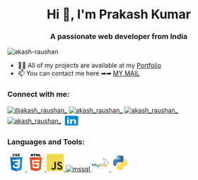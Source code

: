 <h1 align="center">Hi 👋, I'm Prakash Kumar</h1>
<h3 align="center">A passionate web developer from India</h3>

<p align="left"> <img src="https://komarev.com/ghpvc/?username=akash-raushan&label=Profile%20views&color=0e75b6&style=flat" alt="akash-raushan" /> </p>
<!--<p>&nbsp;<img align="center" src="https://github-readme-stats.vercel.app/api?username=akash-raushan&show_icons=true&locale=en" alt="akash-raushan" /></p>-->

- 👨‍💻 All of my projects are available at my <a href='https://sites.google.com/view/prakashkumarwebdev'>Portfolio </a>
- 📫 You can contact me here ➡➡  <a href="Mailto:prakashkumar01031985@gmail.com?subject=CONNECTING FROM GITHUB PROFILE ">MY MAIL </a>

<h3 align="left">Connect with me:</h3>
<p align="left">
<a href="https://twitter.com/@akash_raushan_" target="blank"><img align="center" src="https://raw.githubusercontent.com/rahuldkjain/github-profile-readme-generator/master/src/images/icons/Social/twitter.svg" alt="@akash_raushan_" height="30" width="40" /></a> 
 <a href="https://instagram.com/akash_raushan_" target="blank"><img align="center" src="https://raw.githubusercontent.com/rahuldkjain/github-profile-readme-generator/master/src/images/icons/Social/instagram.svg" alt="akash_raushan_" height="30" width="40" /></a>
<a  href='https://github.com/akash-raushan'   target="blank"><img align="center" src="https://raw.githubusercontent.com/rahuldkjain/github-profile-readme-generator/master/src/images/icons/Social/github.svg" alt="akash_raushan_" height="30" width="40" /></a>
<a href="https://www.facebook.com/profile.php?id=100037777120494" target="blank"><img align="center" src="https://raw.githubusercontent.com/rahuldkjain/github-profile-readme-generator/master/src/images/icons/Social/facebook.svg" alt="akash_raushan_" height="30" width='40'/></a>
<a href='https://www.linkedin.com/in/prakash-kumar-b4b16827b/' target="blank"><img align="center" src="linkedin.png" alt="akash_raushan_" height="30" width="40" /></a>
</p>

<h3 align="left">Languages and Tools:</h3>
<p align="left"> <a href="https://www.w3schools.com/css/" target="_blank" rel="noreferrer"> <img src="https://raw.githubusercontent.com/devicons/devicon/master/icons/css3/css3-original-wordmark.svg" alt="css3" width="40" height="40"/> </a> <a href="https://www.w3.org/html/" target="_blank" rel="noreferrer"> <img src="https://raw.githubusercontent.com/devicons/devicon/master/icons/html5/html5-original-wordmark.svg" alt="html5" width="40" height="40"/> </a> <a href="https://developer.mozilla.org/en-US/docs/Web/JavaScript" target="_blank" rel="noreferrer"> <img src="https://raw.githubusercontent.com/devicons/devicon/master/icons/javascript/javascript-original.svg" alt="javascript" width="40" height="40"/> </a> <a href="https://www.microsoft.com/en-us/sql-server" target="_blank" rel="noreferrer"> <img src="https://www.svgrepo.com/show/303229/microsoft-sql-server-logo.svg" alt="mssql" width="40" height="40"/> </a> <a href="https://www.mysql.com/" target="_blank" rel="noreferrer"> <img src="https://raw.githubusercontent.com/devicons/devicon/master/icons/mysql/mysql-original-wordmark.svg" alt="mysql" width="40" height="40"/> </a> <a href="https://www.python.org" target="_blank" rel="noreferrer"> <img src="https://raw.githubusercontent.com/devicons/devicon/master/icons/python/python-original.svg" alt="python" width="40" height="40"/> </a> </p>
